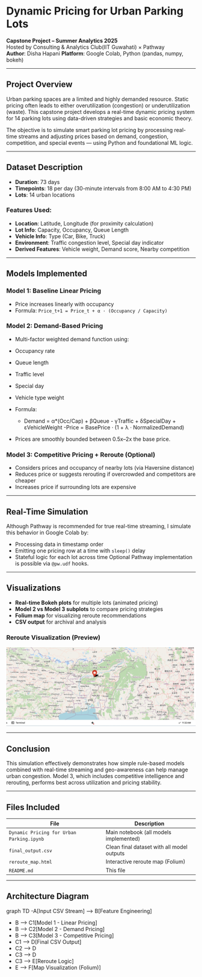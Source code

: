 #  Dynamic Pricing for Urban Parking Lots

**Capstone Project – Summer Analytics 2025**  
Hosted by Consulting & Analytics Club(IIT Guwahati) × Pathway  
**Author**: Disha Hapani 
**Platform**: Google Colab, Python (pandas, numpy, bokeh)

---

##  Project Overview

Urban parking spaces are a limited and highly demanded resource. Static pricing often leads to either overutilization (congestion) or underutilization (waste). This capstone project develops a real-time dynamic pricing system for 14 parking lots using data-driven strategies and basic economic theory.

The objective is to simulate smart parking lot pricing by processing real-time streams and adjusting prices based on demand, congestion, competition, and special events — using Python and foundational ML logic.

---

##  Dataset Description

- **Duration**: 73 days  
- **Timepoints**: 18 per day (30-minute intervals from 8:00 AM to 4:30 PM)  
- **Lots**: 14 urban locations

### Features Used:
- **Location**: Latitude, Longitude (for proximity calculation)
- **Lot Info**: Capacity, Occupancy, Queue Length
- **Vehicle Info**: Type (Car, Bike, Truck)
- **Environment**: Traffic congestion level, Special day indicator
- **Derived Features**: Vehicle weight, Demand score, Nearby competition

---

##  Models Implemented

###  Model 1: Baseline Linear Pricing
- Price increases linearly with occupancy  
- Formula:
  `Price_t+1 = Price_t + α · (Occupancy / Capacity)`


###  Model 2: Demand-Based Pricing
- Multi-factor weighted demand function using:
- Occupancy rate
- Queue length
- Traffic level
- Special day
- Vehicle type weight  
- Formula:
  - Demand = α*(Occ/Cap) + βQueue - γTraffic + δSpecialDay + εVehicleWeight
  -Price = BasePrice · (1 + λ · NormalizedDemand)

- Prices are smoothly bounded between 0.5x–2x the base price.

###  Model 3: Competitive Pricing + Reroute (Optional)
- Considers prices and occupancy of nearby lots (via Haversine distance)
- Reduces price or suggests rerouting if overcrowded and competitors are cheaper
- Increases price if surrounding lots are expensive

---

##  Real-Time Simulation

Although Pathway is recommended for true real-time streaming, I simulate this behavior in Google Colab by:
- Processing data in timestamp order
- Emitting one pricing row at a time with `sleep()` delay
- Stateful logic for each lot across time
Optional Pathway implementation is possible via `@pw.udf` hooks.
---

## Visualizations

- **Real-time Bokeh plots** for multiple lots (animated pricing)
- **Model 2 vs Model 3 subplots** to compare pricing strategies
- **Folium map** for visualizing reroute recommendations
- **CSV output** for archival and analysis
###  Reroute Visualization (Preview)

![Reroute Map](reroute_map_preview.png)

---
## Conclusion

This simulation effectively demonstrates how simple rule-based models combined with real-time streaming and geo-awareness can help manage urban congestion. Model 3, which includes competitive intelligence and rerouting, performs best across utilization and pricing stability.

---

## Files Included

| File                          | Description                             |
|-------------------------------|-----------------------------------------|
| `Dynamic Pricing for Urban Parking.ipynb` | Main notebook (all models implemented)  |
| `final_output.csv`           | Clean final dataset with all model outputs |
| `reroute_map.html`           | Interactive reroute map (Folium)        |
| `README.md`                  | This file                               |

---
##  Architecture Diagram

graph TD
    -A[Input CSV Stream] --> B[Feature Engineering]
   - B --> C1[Model 1 - Linear Pricing]
   - B --> C2[Model 2 - Demand Pricing]
   - B --> C3[Model 3 - Competitive Pricing]
   - C1 --> D[Final CSV Output]
   - C2 --> D
   - C3 --> D
   - C3 --> E[Reroute Logic]
   - E --> F[Map Visualization (Folium)]


